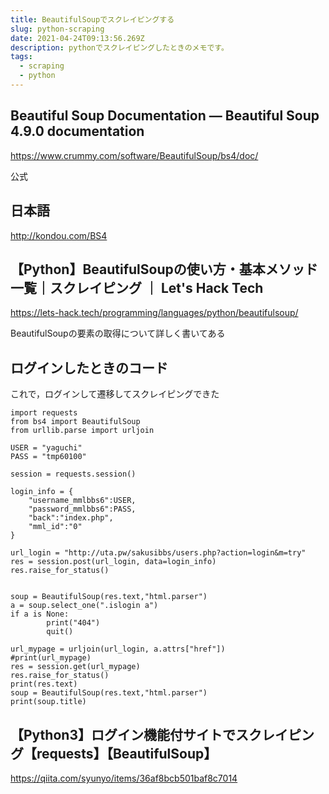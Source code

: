 ```yaml
---
title: BeautifulSoupでスクレイピングする
slug: python-scraping
date: 2021-04-24T09:13:56.269Z
description: pythonでスクレイピングしたときのメモです。
tags:
  - scraping
  - python
---
```

## Beautiful Soup Documentation — Beautiful Soup 4.9.0 documentation

<https://www.crummy.com/software/BeautifulSoup/bs4/doc/>

公式

## 日本語

<http://kondou.com/BS4>

## 【Python】BeautifulSoupの使い方・基本メソッド一覧｜スクレイピング ｜ Let's Hack Tech
<https://lets-hack.tech/programming/languages/python/beautifulsoup/>

BeautifulSoupの要素の取得について詳しく書いてある

## ログインしたときのコード

これで，ログインして遷移してスクレイピングできた

```
import requests
from bs4 import BeautifulSoup
from urllib.parse import urljoin

USER = "yaguchi"
PASS = "tmp60100"

session = requests.session()

login_info = {
    "username_mmlbbs6":USER,
    "password_mmlbbs6":PASS,
    "back":"index.php",
    "mml_id":"0"
}

url_login = "http://uta.pw/sakusibbs/users.php?action=login&m=try"
res = session.post(url_login, data=login_info)
res.raise_for_status()


soup = BeautifulSoup(res.text,"html.parser")
a = soup.select_one(".islogin a")
if a is None:
        print("404")
        quit()

url_mypage = urljoin(url_login, a.attrs["href"])
#print(url_mypage)
res = session.get(url_mypage)
res.raise_for_status()
print(res.text)
soup = BeautifulSoup(res.text,"html.parser")
print(soup.title)
```

## 【Python3】ログイン機能付サイトでスクレイピング【requests】【BeautifulSoup】

<https://qiita.com/syunyo/items/36af8bcb501baf8c7014>